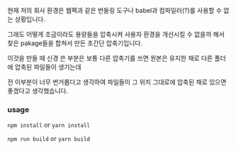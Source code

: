 현재 저의 회사 환경은 웹팩과 같은 번들링 도구나 babel과 컴파일러(?)를 사용할 수 없는 상황입니다. <br />

그래도 어떻게 조금이라도 용량들을 압축시켜 사용자 환경을 개선시킬 수 없을까 해서 찾은 pakage들을 합쳐서 만든 초간단 압축기입니다.


이것을 만들 때 신경 쓴 부분은 보통 다른 압축기를 쓰면 원본은 유지한 채로 다른 폴더에 압축된 파일들이 생기는데

전 이부분이 너무 번거롭다고 생각하여 파일들이 그 위치 그대로에 압축된 채로 있으면 좋겠다고 생각했습니다.

### usage

```npm install``` or ```yarn install``` 

```npm run build``` or ```yarn build```

